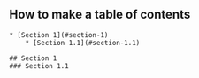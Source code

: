 ## How to make a table of contents

```
* [Section 1](#section-1)
	* [Section 1.1](#section-1.1)

## Section 1
### Section 1.1
```
